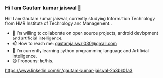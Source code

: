 ### Hi I am Gautam kumar jaiswal 👋


Hii! I am Gautam kumar jaiswal, currently studying Information Technology from HMR Institute of Technology and Management..

- 👯 I’m willing to collaborate on open source projects, android devlopment and artificial intelligence.
- 📫 How to reach me: gautamjaiswal030@gmail.com
- 🌱 I’m currently learning python programming language and Artificial Intelligence.
- 😄 Pronouns: he/his.

https://www.linkedin.com/in/gautam-kumar-jaiswal-2a3b601a3
